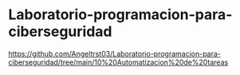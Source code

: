 # Laboratorio-programacion-para-ciberseguridad


<https://github.com/Angeltrst03/Laboratorio-programacion-para-ciberseguridad/tree/main/10%20Automatizacion%20de%20tareas>
